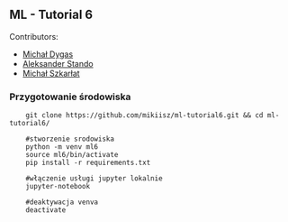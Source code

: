 ## ML - Tutorial 6

Contributors:

- [Michał Dygas](https://github.com/m00lecule)
- [Aleksander Stando](https://github.com/AleksanderStando)
- [Michał Szkarłat](https://github.com/mikiisz)

### Przygotowanie środowiska

```
    git clone https://github.com/mikiisz/ml-tutorial6.git && cd ml-tutorial6/

    #stworzenie srodowiska
    python -m venv ml6
    source ml6/bin/activate
    pip install -r requirements.txt

    #włączenie usługi jupyter lokalnie
    jupyter-notebook

    #deaktywacja venva
    deactivate

```
